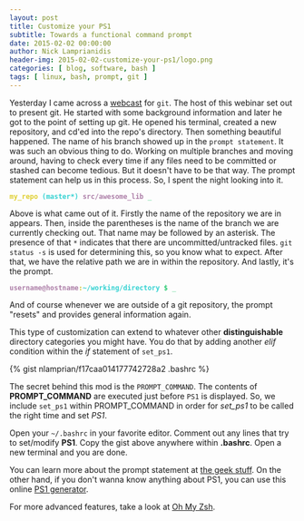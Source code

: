 ```yaml
---
layout: post
title: Customize your PS1
subtitle: Towards a functional command prompt
date: 2015-02-02 00:00:00
author: Nick Lamprianidis
header-img: 2015-02-02-customize-your-ps1/logo.png
categories: [ blog, software, bash ]
tags: [ linux, bash, prompt, git ]
---
```


Yesterday I came across a [webcast](https://www.youtube.com/watch?v=U8GBXvdmHT4) for `git`. The host of this webinar set out to present git. He started with some background information and later he got to the point of setting up git. He opened his terminal, created a new repository, and cd'ed into the repo's directory. Then something beautiful happened. The name of his branch showed up in the `prompt statement`. It was such an obvious thing to do. Working on multiple branches and moving around, having to check every time if any files need to be committed or stashed can become tedious. But it doesn't have to be that way. The prompt statement can help us in this process. So, I spent the night looking into it.

<div><pre><code><span style='font-weight:bold;color:#dfcf2f'>my_repo </span><span style='font-weight:bold;color:#34d2d2'>(master*) </span><span style='font-weight:bold;color:#ad7fa8'>src/awesome_lib </span><span style='color:#33cc77'>_</span></code></pre></div>

Above is what came out of it. Firstly the name of the repository we are in appears. Then, inside the parentheses is the name of the branch we are currently checking out. That name may be followed by an asterisk. The presence of that `*` indicates that there are uncommitted/untracked files. `git status -s` is used for determining this, so you know what to expect. After that, we have the relative path we are in within the repository. And lastly, it's the prompt.

<div><pre><code><span style='font-weight:bold;color:#ad7fa8'>username@hostname</span><span style='font-weight:bold;color:#cfbf1f'>:</span><span style='font-weight:bold;color:#34d2d2'>~/working/directory </span><span style='font-weight:bold;color:#33cc77'>$ </span><span style='color:#33cc77'>_</span></code></pre></div>

And of course whenever we are outside of a git repository, the prompt "resets" and provides general information again.

This type of customization can extend to whatever other **distinguishable** directory categories you might have. You do that by adding another _elif_ condition within the _if_ statement of `set_ps1`.

<div  class="tex2jax_ignore">
{% gist nlamprian/f17caa014177742728a2 .bashrc %}
</div>

The secret behind this mod is the `PROMPT_COMMAND`. The contents of **PROMPT_COMMAND** are executed just before `PS1` is displayed. So, we include `set_ps1` within PROMPT_COMMAND in order for _set_ps1_ to be called the right time and set _PS1_.

Open your `~/.bashrc` in your favorite editor. Comment out any lines that try to set/modify **PS1**. Copy the gist above anywhere within **.bashrc**. Open a new terminal and you are done.

You can learn more about the prompt statement at [the geek stuff](http://www.thegeekstuff.com/2008/09/bash-shell-ps1-10-examples-to-make-your-linux-prompt-like-angelina-jolie/). On the other hand, if you don't wanna know anything about PS1, you can use this online [PS1 generator](http://bashrcgenerator.com/).

For more advanced features, take a look at [Oh My Zsh](https://github.com/robbyrussell/oh-my-zsh).

